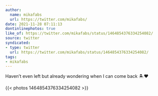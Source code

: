 ```yaml
---
author:
  name: mikafabs
  url: https://twitter.com/mikafabs/
date: 2021-11-28 07:11:13
dontinlinephotos: true
like_of: https://twitter.com/mikafabs/status/1464854376334254082/
source: twitter
syndicated:
- type: twitter
  url: https://twitter.com/mikafabs/status/1464854376334254082/
tags:
- mikafabs
---
```


Haven’t even left but already wondering when I can come back 🏝❤️ 

{{< photos 1464854376334254082 >}}